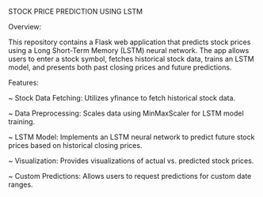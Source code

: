 STOCK PRICE PREDICTION USING LSTM

Overview:

This repository contains a Flask web application that predicts stock prices using a Long Short-Term Memory (LSTM) neural network. The app allows users to enter a stock symbol, fetches historical stock data, trains an LSTM model, and presents both past closing prices and future predictions.

Features:

~ Stock Data Fetching: Utilizes yfinance to fetch historical stock data.

~ Data Preprocessing: Scales data using MinMaxScaler for LSTM model training.

~ LSTM Model: Implements an LSTM neural network to predict future stock prices based on historical closing prices.

~ Visualization: Provides visualizations of actual vs. predicted stock prices.

~ Custom Predictions: Allows users to request predictions for custom date ranges.
